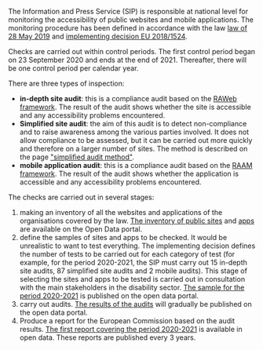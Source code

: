 The Information and Press Service (SIP) is responsible at national level for monitoring the accessibility of public websites and mobile applications. The monitoring procedure has been defined in accordance with the law [law of 28 May 2019](http://legilux.public.lu/eli/etat/leg/loi/2019/05/28/a373/jo) and [implementing decision EU 2018/1524](https://eur-lex.europa.eu/legal-content/FR/TXT/?uri=CELEX%3A32018D1524). 

Checks are carried out within control periods. The first control period began on 23 September 2020 and ends at the end of 2021. Thereafter, there will be one control period per calendar year.

There are three types of inspection: 

- **in-depth site audit**: this is a compliance audit based on the [RAWeb framework](../raweb1/index.html). The result of the audit shows whether the site is accessible and any accessibility problems encountered.
- **Simplified site audit**: the aim of this audit is to detect non-compliance and to raise awareness among the various parties involved. It does not allow compliance to be assessed, but it can be carried out more quickly and therefore on a larger number of sites. The method is described on the page ["simplified audit method"](./controle-simplifie.html).
- **mobile application audit**: this is a compliance audit based on the [RAAM framework](../raam1/index.html). The result of the audit shows whether the application is accessible and any accessibility problems encountered.

The checks are carried out in several stages:

1. making an inventory of all the websites and applications of the organisations covered by the law. [The inventory of public sites](https://data.public.lu/fr/datasets/inventaire-des-sites-publics/) and [apps](https://data.public.lu/fr/datasets/inventaire-des-applications-mobiles-publiques/) are available on the Open Data portal.
2. define the samples of sites and apps to be checked. It would be unrealistic to want to test everything. The implementing decision defines the number of tests to be carried out for each category of test (for example, for the period 2020-2021, the SIP must carry out 15 in-depth site audits, 87 simplified site audits and 2 mobile audits). This stage of selecting the sites and apps to be tested is carried out in consultation with the main stakeholders in the disability sector. [The sample for the period 2020-2021](https://data.public.lu/fr/datasets/echantillon-pour-le-controle-de-laccessibilite-numerique-2020-2021/) is published on the open data portal.
3. carry out audits. [The results of the audits](https://data.public.lu/fr/datasets/audits-complets-de-laccessibilite-numerique/) will gradually be published on the open data portal.
4. Produce a report for the European Commission based on the audit results. [The first report covering the period 2020-2021](https://data.public.lu/fr/datasets/digital-accessibility-monitoring-report-2020-2021/) is available in open data. These reports are published every 3 years.

